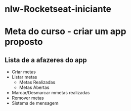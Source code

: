 # nlw-Rocketseat-iniciante

# Meta do curso - criar um app proposto

## Lista de a afazeres do app

- Criar metas
- Listar metas
  - Metas Realizadas
  - Metas Abertas 
- Marcar/Desmarcar mmetas realizadas
- Remover metas
- Sistema de mensagem
